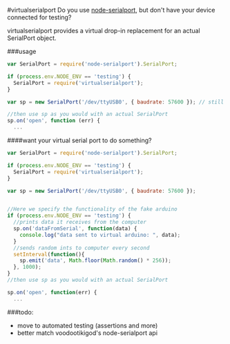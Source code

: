 #virtualserialport
Do you use [node-serialport](https://github.com/voodootikigod/node-serialport), but don't have your device connected for testing?

virtualserialport provides a virtual drop-in replacement for an actual SerialPort object.

###usage
```javascript
var SerialPort = require('node-serialport').SerialPort;

if (process.env.NODE_ENV == 'testing') {
  SerialPort = require('virtualserialport');
}

var sp = new SerialPort('/dev/ttyUSB0', { baudrate: 57600 }); // still works if testing!

//then use sp as you would with an actual SerialPort
sp.on('open', function (err) {
  ...
```

####want your virtual serial port to do something?
```javascript
var SerialPort = require('node-serialport').SerialPort;

if (process.env.NODE_ENV == 'testing') {
  SerialPort = require('virtualserialport');
}

var sp = new SerialPort('/dev/ttyUSB0', { baudrate: 57600 });


//Here we specify the functionality of the fake arduino
if (process.env.NODE_ENV == 'testing') {
  //prints data it receives from the computer
  sp.on('dataFromSerial', function(data) {
    console.log("data sent to virtual arduino: ", data);
  }
  //sends random ints to computer every second
  setInterval(function(){
    sp.emit('data', Math.floor(Math.random() * 256));
  }, 1000);
}
//then use sp as you would with an actual SerialPort

sp.on('open', function(err) {
  ...
```

  

###todo:
- move to automated testing (assertions and more)
- better match voodootikigod's node-serialport api
